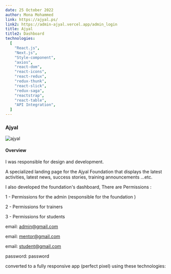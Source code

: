 ```yaml
---
date: 25 October 2022
author: Mona Mohammed
link: https://ajyal.ps/
link2: https://admin-ajyal.vercel.app/admin_login
title: Ajyal
title2: Dashboard
technologies:
  [
    "React.js",
    "Next.js",
    "Style-component",
    "axios",
    "react-dom",
    "react-icons",
    "react-redux",
    "redux-thunk",
    "react-slick",
    "redux-saga",
    "reactstrap",
    "react-table",
    "API Integration",
  ]
---
```


### Ajyal

![ajyal](/images/ajyal/profile.PNG)

#### Overview

I was responsible for design and development.

A specialized landing page for the Ajyal Foundation that displays the latest activities, latest news, success stories, training announcements ...etc.

I also developed the foundation's dashboard,
There are Permissions :

1 - Permissions for the admin (responsible for the foundation )

2 - Permissions for trainers

3 - Permissions for students

email: admin@gmail.com

email: mentor@gmail.com

email: student@gmail.com

password: password

converted to a fully responsive app (perfect pixel) using these technologies:
